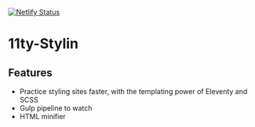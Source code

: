 [![Netlify Status]()]()

# 11ty-Stylin

## Features

- Practice styling sites faster, with the templating power of Eleventy and SCSS
- Gulp pipeline to watch
- HTML minifier
